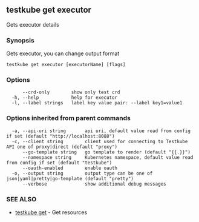 ## testkube get executor

Gets executor details

### Synopsis

Gets executor, you can change output format

```
testkube get executor [executorName] [flags]
```

### Options

```
      --crd-only        show only test crd 
  -h, --help            help for executor
  -l, --label strings   label key value pair: --label key1=value1
```

### Options inherited from parent commands

```
  -a, --api-uri string       api uri, default value read from config if set (default "http://localhost:8088")
  -c, --client string        client used for connecting to Testkube API one of proxy|direct (default "proxy")
      --go-template string   go template to render (default "{{.}}")
      --namespace string     Kubernetes namespace, default value read from config if set (default "testkube")
      --oauth-enabled        enable oauth
  -o, --output string        output type can be one of json|yaml|pretty|go-template (default "pretty")
      --verbose              show additional debug messages
```

### SEE ALSO

* [testkube get](testkube_get.md)	 - Get resources

